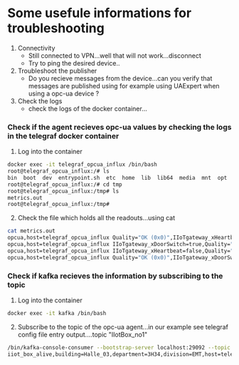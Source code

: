 <H1>Some usefule informations for troubleshooting</H1>

1. Connectivity
    * Still connected to VPN...well that will not work...disconnect
    * Try to ping the desired device..
2. Troubleshoot the publisher
    * Do you recieve messages from the device...can you verify that messages are published using for example using UAExpert when using a opc-ua device ?
3. Check the logs
    * check the logs of the docker container...


### Check if the agent recieves opc-ua values by checking the logs in the telegraf docker container
1) Log into the container
```bash
docker exec -it telegraf_opcua_influx /bin/bash
root@telegraf_opcua_influx:/# ls
bin  boot  dev  entrypoint.sh  etc  home  lib  lib64  media  mnt  opt  proc  root  run  sbin  srv  sys  tmp  usr  var
root@telegraf_opcua_influx:/# cd tmp
root@telegraf_opcua_influx:/tmp# ls
metrics.out
root@telegraf_opcua_influx:/tmp#
```
2) Check the file which holds all the readouts...using cat   
```bash
cat metrics.out
opcua,host=telegraf_opcua_influx Quality="OK (0x0)",IIoTgateway_xHeartbeat=false 1660907837509000000
opcua,host=telegraf_opcua_influx IIoTgateway_xDoorSwitch=true,Quality="OK (0x0)" 1660907837509000000
opcua,host=telegraf_opcua_influx IIoTgateway_xHeartbeat=false,Quality="OK (0x0)" 1660907838009000000
opcua,host=telegraf_opcua_influx Quality="OK (0x0)",IIoTgateway_xDoorSwitch=true 1660907838009000000
```

### Check if kafka recieves the information by subscribing to the topic 
1) Log into the container
```bash
docker exec -it kafka /bin/bash
```
2) Subscribe to the topic of the opc-ua agent...in our example see telegraf config file entry output....topic "IIotBox_no1" 
```bash
/bin/kafka-console-consumer --bootstrap-server localhost:29092 --topic IIotBox_no1
iiot_box_alive,building=Halle_03,department=3H34,division=EMT,host=telegraf_opcua_kafka,machine=Pama156,site=LHB xHeartbeat=true,Quality="OK (0x0)" 1662454349000000000
```